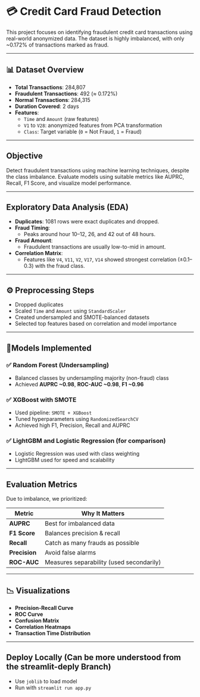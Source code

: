 # 💳 Credit Card Fraud Detection

This project focuses on identifying fraudulent credit card transactions using real-world anonymized data. The dataset is highly imbalanced, with only ~0.172% of transactions marked as fraud.

---

## 📊 Dataset Overview

- **Total Transactions**: 284,807
- **Fraudulent Transactions**: 492 (≈ 0.172%)
- **Normal Transactions**: 284,315
- **Duration Covered**: 2 days
- **Features**: 
  - `Time` and `Amount` (raw features)
  - `V1` to `V28`: anonymized features from PCA transformation
  - `Class`: Target variable (`0` = Not Fraud, `1` = Fraud)

---

##  Objective

Detect fraudulent transactions using machine learning techniques, despite the class imbalance. Evaluate models using suitable metrics like AUPRC, Recall, F1 Score, and visualize model performance.

---

##  Exploratory Data Analysis (EDA)

- **Duplicates**: 1081 rows were exact duplicates and dropped.
- **Fraud Timing**:
  - Peaks around hour 10–12, 26, and 42 out of 48 hours.
- **Fraud Amount**:
  - Fraudulent transactions are usually low-to-mid in amount.
- **Correlation Matrix**:
  - Features like `V4`, `V11`, `V2`, `V17`, `V14` showed strongest correlation (±0.1–0.3) with the fraud class.

---

## ⚙️ Preprocessing Steps

- Dropped duplicates
- Scaled `Time` and `Amount` using `StandardScaler`
- Created undersampled and SMOTE-balanced datasets
- Selected top features based on correlation and model importance

---

## 🔁Models Implemented

### ✅ Random Forest (Undersampling)

- Balanced classes by undersampling majority (non-fraud) class
- Achieved **AUPRC ~0.98**, **ROC-AUC ~0.98**, **F1 ~0.96**

### ✅ XGBoost with SMOTE

- Used pipeline: `SMOTE + XGBoost`
- Tuned hyperparameters using `RandomizedSearchCV`
- Achieved high F1, Precision, Recall and AUPRC

### ✅ LightGBM and Logistic Regression (for comparison)

- Logistic Regression was used with class weighting
- LightGBM used for speed and scalability

---

##  Evaluation Metrics

Due to imbalance, we prioritized:

| Metric         | Why It Matters                        |
|----------------|----------------------------------------|
| **AUPRC**      | Best for imbalanced data               |
| **F1 Score**   | Balances precision & recall            |
| **Recall**     | Catch as many frauds as possible       |
| **Precision**  | Avoid false alarms                     |
| **ROC-AUC**    | Measures separability (used secondarily) |

---

## 📉 Visualizations

- **Precision-Recall Curve**
- **ROC Curve**
- **Confusion Matrix**
- **Correlation Heatmaps**
- **Transaction Time Distribution**

---

##  **Deploy Locally** (Can be more understood from the streamlit-deply Branch)
  - Use `joblib` to load model
  - Run with `streamlit run app.py`

